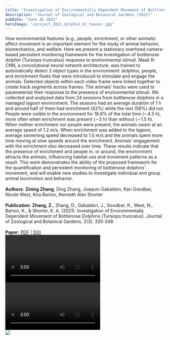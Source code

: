 ```yaml
---
title: "Investigation of Environmentally Dependent Movement of Bottlenose Dolphins (Tursiops truncatus)"
description: "Journal of Zoological and Botanical Gardens (2021)"
pubDate: "June 26 2021"
heroImage: "/project_2021_dolphin_ml_teaser.jpg"
---
```


<div class="py-2">
    <text class="text-lg">
        How environmental features (e.g., people, enrichment, or other animals) affect movement is an important element for the study of animal behavior, biomechanics, and welfare. Here we present a stationary overhead camera-based persistent monitoring framework for the investigation of bottlenose dolphin (Tursiops truncatus) response to environmental stimuli. Mask R-CNN, a convolutional neural network architecture, was trained to automatically detect 3 object types in the environment: dolphins, people, and enrichment floats that were introduced to stimulate and engage the animals. Detected objects within each video frame were linked together to create track segments across frames. The animals’ tracks were used to parameterize their response to the presence of environmental stimuli. We collected and analyzed data from 24 sessions from bottlenose dolphins in a managed lagoon environment. The seasons had an average duration of 1 h and around half of them had enrichment (42%) while the rest (58%) did not. People were visible in the environment for 18.8% of the total time (∼4.5 h), more often when enrichment was present (∼3 h) than without (∼1.5 h). When neither enrichment nor people were present, the animals swam at an average speed of 1.2 m/s. When enrichment was added to the lagoon, average swimming speed decreased to 1.0 m/s and the animals spent more time moving at slow speeds around the enrichment. Animals’ engagement with the enrichment also decreased over time. These results indicate that the presence of enrichment and people in, or around, the environment attracts the animals, influencing habitat use and movement patterns as a result. This work demonstrates the ability of the proposed framework for the quantification and persistent monitoring of bottlenose dolphins’ movement, and will enable new studies to investigate individual and group animal locomotion and behavior.</br>
        </br>
        <b>Authors</b>: <b>Zining Zhang</b>, Ding Zhang, Joaquin Gabaldon, Kari Goodbar, Nicole West, Kira Barton, Kenneth Alex Shorter</br>
        </br>
        <b>Publication</b>: <b>Zhang, Z.</b>, Zhang, D., Gabaldon, J., Goodbar, K., West, N., Barton, K., & Shorter, K. A. (2021). Investigation of Environmentally Dependent Movement of Bottlenose Dolphins (Tursiops truncatus). Journal of Zoological and Botanical Gardens, 2(3), 335-348.</br></br>
        <b>Paper</b>: <a href="https://www.mdpi.com/2673-5636/2/3/23/pdf?version=1624675348" target="_blank"><u>PDF</u></a> | <a href="https://doi.org/10.3390/jzbg2030023" target="_blank"><u>DOI</u></a></br>
    </text>   
    <video width={300} height={300} controls>
        <source src="/project_2021_dolphin_ml_video1.mp4" type="video/mp4">
    </video>
    <video width={300} height={300} controls>
        <source src="/project_2021_dolphin_ml_video2.mp4" type="video/mp4">
    </video>
</div>
<Image class="text-img" format="webp" width={300} height={300} src="/project_2021_dolphin_ml_fig1.png"/>